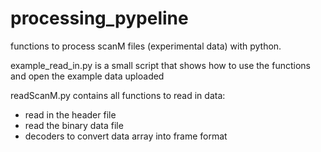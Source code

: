 # processing_pypeline
functions to process scanM files (experimental data) with python.

example_read_in.py is a small script that shows how to use the functions and open the example data uploaded

readScanM.py contains all functions to read in data:
  - read in the header file
  - read the binary data file
  - decoders to convert data array into frame format
 
